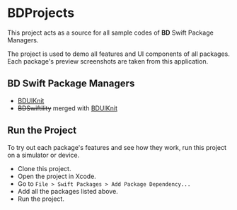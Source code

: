 # BDProjects

This project acts as a source for all sample codes of **BD** Swift Package Managers.

The project is used to demo all features and UI components of all packages. Each package's preview screenshots are taken from this application.

## BD Swift Package Managers

- [BDUIKnit][BDUIKnit]
- ~~BDSwiftility~~ merged with [BDUIKnit][BDUIKnit]

## Run the Project

To try out each package's features and see how they work, run this project on a simulator or device.

- Clone this project.
- Open the project in Xcode.
- Go to `File > Swift Packages > Add Package Dependency...`
- Add all the packages listed above.
- Run the project.

<!-- Links -->

[BDUIKnit]: https://github.com/iDara09/BDUIKnit
